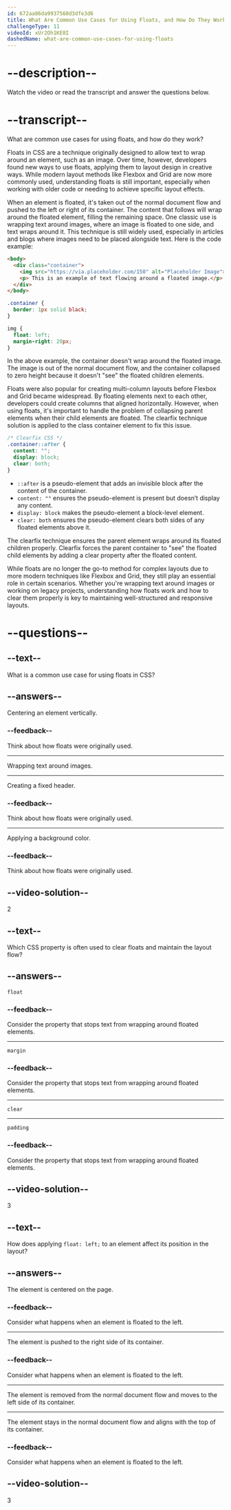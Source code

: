 ```yaml
---
id: 672aa86da9937560d3dfe3d6
title: What Are Common Use Cases for Using Floats, and How Do They Work?
challengeType: 11
videoId: xUr2Oh1KE8I
dashedName: what-are-common-use-cases-for-using-floats
---
```


# --description--

Watch the video or read the transcript and answer the questions below.

# --transcript--

What are common use cases for using floats, and how do they work?

Floats in CSS are a technique originally designed to allow text to wrap around an element, such as an image. Over time, however, developers found new ways to use floats, applying them to layout design in creative ways. While modern layout methods like Flexbox and Grid are now more commonly used, understanding floats is still important, especially when working with older code or needing to achieve specific layout effects.

When an element is floated, it's taken out of the normal document flow and pushed to the left or right of its container. The content that follows will wrap around the floated element, filling the remaining space. One classic use is wrapping text around images, where an image is floated to one side, and text wraps around it. This technique is still widely used, especially in articles and blogs where images need to be placed alongside text. Here is the code example:

```html
<body>
  <div class="container">
    <img src="https://via.placeholder.com/150" alt="Placeholder Image">
    <p> This is an example of text flowing around a floated image.</p>
  </div>
</body>
```

```css
.container {
  border: 1px solid black;
}

img {
  float: left;
  margin-right: 20px;
}
```

In the above example, the container doesn't wrap around the floated image. The image is out of the normal document flow, and the container collapsed to zero height because it doesn't "see" the floated children elements. 

Floats were also popular for creating multi-column layouts before Flexbox and Grid became widespread. By floating elements next to each other, developers could create columns that aligned horizontally. However, when using floats, it's important to handle the problem of collapsing parent elements when their child elements are floated. The clearfix technique solution is applied to the class container element to fix this issue.

```css
/* Clearfix CSS */
.container::after {
  content: "";  
  display: block;
  clear: both;
}
```

- `::after` is a pseudo-element that adds an invisible block after the content of the container.
- `content: ""` ensures the pseudo-element is present but doesn’t display any content.
- `display: block` makes the pseudo-element a block-level element.
- `clear: both` ensures the pseudo-element clears both sides of any floated elements above it.

The clearfix technique ensures the parent element wraps around its floated children properly. Clearfix forces the parent container to "see" the floated child elements by adding a clear property after the floated content.

While floats are no longer the go-to method for complex layouts due to more modern techniques like Flexbox and Grid, they still play an essential role in certain scenarios. Whether you're wrapping text around images or working on legacy projects, understanding how floats work and how to clear them properly is key to maintaining well-structured and responsive layouts.

# --questions--

## --text--

What is a common use case for using floats in CSS?

## --answers--

Centering an element vertically.

### --feedback--

Think about how floats were originally used.

---

Wrapping text around images.

---

Creating a fixed header.

### --feedback--

Think about how floats were originally used.

---

Applying a background color.

### --feedback--

Think about how floats were originally used.

## --video-solution--

2

## --text--

Which CSS property is often used to clear floats and maintain the layout flow?

## --answers--

`float`

### --feedback--

Consider the property that stops text from wrapping around floated elements.

---

`margin`

### --feedback--

Consider the property that stops text from wrapping around floated elements.

---

`clear`

---

`padding`

### --feedback--

Consider the property that stops text from wrapping around floated elements.

## --video-solution--

3

## --text--

How does applying `float: left;` to an element affect its position in the layout?

## --answers--

The element is centered on the page.

### --feedback--

Consider what happens when an element is floated to the left.

---

The element is pushed to the right side of its container.

### --feedback--

Consider what happens when an element is floated to the left.

---

The element is removed from the normal document flow and moves to the left side of its container.

---

The element stays in the normal document flow and aligns with the top of its container.

### --feedback--

Consider what happens when an element is floated to the left.

## --video-solution--

3
